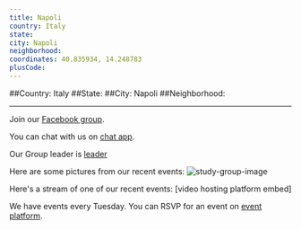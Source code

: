 ```yaml
---
title: Napoli
country: Italy
state: 
city: Napoli
neighborhood: 
coordinates: 40.835934, 14.248783
plusCode:
---
```


##Country: Italy
##State: 
##City: Napoli
##Neighborhood: 
*****
Join our [Facebook group](https://www.facebook.com/groups/free.code.camp.napoli).

You can chat with us on [chat app]().

Our Group leader is [leader]()

Here are some pictures from our recent events:
![study-group-image]()

Here's a stream of one of our recent events:
[video hosting platform embed]

We have events every Tuesday. You can RSVP for an event on [event platform]().
